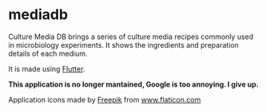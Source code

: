 # mediadb

Culture Media DB brings a series of culture media recipes commonly used in microbiology experiments. It shows the ingredients and preparation details of each medium.

It is made using [Flutter](https://flutter.dev/).

**This application is no longer mantained, Google is too annoying. I give up.**

<div>Application icons made by <a href="https://www.freepik.com" title="Freepik">Freepik</a> from <a href="https://www.flaticon.com/" title="Flaticon">www.flaticon.com</a></div>

